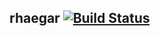 ## rhaegar [![Build Status](https://travis-ci.org/blakeguilloud/rhaegar.svg?branch=master)](https://travis-ci.org/blakeguilloud/rhaegar)
